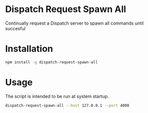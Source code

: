 # Dispatch Request Spawn All
Continually request a Dispatch server to spawn all commands until succesful

# Installation

```bash
npm install -g dispatch-request-spawn-all
```

# Usage
The script is intended to be run at system startup.

```bash
dispatch-request-spawn-all --host 127.0.0.1 --port 4000
```
